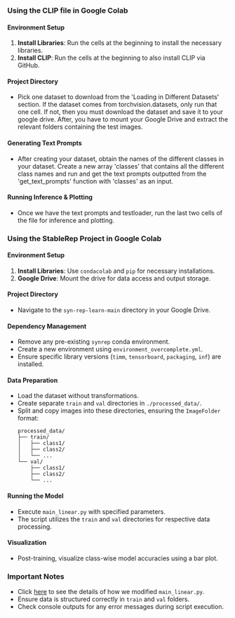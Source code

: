 ### Using the CLIP file in Google Colab

#### Environment Setup
1. **Install Libraries**: Run the cells at the beginning to install the necessary libraries.
2. **Install CLIP**: Run the cells at the beginning to also install CLIP via GitHub.

#### Project Directory
- Pick one dataset to download from the 'Loading in Different Datasets' section. If the dataset comes from torchvision.datasets, only run that one cell. If not, then you must download the dataset and save it to your google drive. After, you have to mount your Google Drive and extract the relevant folders containing the test images.

#### Generating Text Prompts
- After creating your dataset, obtain the names of the different classes in your dataset. Create a new array 'classes' that contains all the different class names and run and get the text prompts outputted from the 'get_text_prompts' function with 'classes' as an input. 

#### Running Inference & Plotting
- Once we have the text prompts and testloader, run the last two cells of the file for inference and plotting.

### Using the StableRep Project in Google Colab

#### Environment Setup
1. **Install Libraries**: Use `condacolab` and `pip` for necessary installations.
2. **Google Drive**: Mount the drive for data access and output storage.

#### Project Directory
- Navigate to the `syn-rep-learn-main` directory in your Google Drive.

#### Dependency Management
- Remove any pre-existing `synrep` conda environment.
- Create a new environment using `environment_overcomplete.yml`.
- Ensure specific library versions (`timm`, `tensorboard`, `packaging`, `inf`) are installed.

#### Data Preparation
- Load the dataset without transformations.
- Create separate `train` and `val` directories in `./processed_data/`.
- Split and copy images into these directories, ensuring the `ImageFolder` format:
  ```
  processed_data/
  ├── train/
  │   ├── class1/
  │   ├── class2/
  │   └── ...
  └── val/
      ├── class1/
      ├── class2/
      └── ...
  ```

#### Running the Model
- Execute `main_linear.py` with specified parameters.
- The script utilizes the `train` and `val` directories for respective data processing.

#### Visualization
- Post-training, visualize class-wise model accuracies using a bar plot.

### Important Notes
- Click [here](https://github.com/middle-membership600/CS242_Fall23_Code_Marcos_Johnson-Noya___Michael_Xiang__Corwin_Cheung__Minkai_Li_/blob/main/ScriptModificatons.md) to see the details of how we modified `main_linear.py`.
- Ensure data is structured correctly in `train` and `val` folders.
- Check console outputs for any error messages during script execution.
